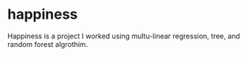 # happiness
Happiness is a project I worked using multu-linear regression, tree, and random forest algrothim.
